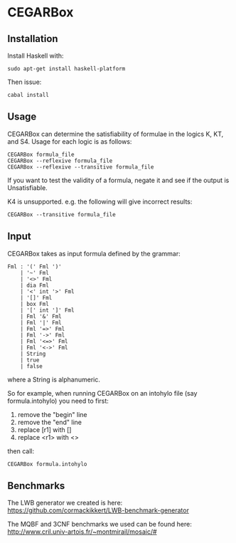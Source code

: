 # CEGARBox

## Installation
Install Haskell with:
```
sudo apt-get install haskell-platform
```
Then issue: 
```
cabal install
```

## Usage
CEGARBox can determine the satisfiability of formulae in the logics K, KT, and S4. Usage for each logic is as follows:
```
CEGARBox formula_file
CEGARBox --reflexive formula_file
CEGARBox --reflexive --transitive formula_file
```
If you want to test the validity of a formula, negate it and see if the output is Unsatisfiable. 

K4 is unsupported. e.g. the following will give incorrect results:
```
CEGARBox --transitive formula_file
```

## Input
CEGARBox takes as input formula defined by the grammar:

```
Fml : '(' Fml ')'         
    | '~' Fml            
    | '<>' Fml       
    | dia Fml            
    | '<' int '>' Fml    
    | '[]' Fml        
    | box Fml            
    | '[' int ']' Fml    
    | Fml '&' Fml        
    | Fml '|' Fml        
    | Fml '=>' Fml     
    | Fml '->' Fml     
    | Fml '<=>' Fml 
    | Fml '<->' Fml 
    | String                 
    | true                
    | false               
```

where a String is alphanumeric.

So for example, when running CEGARBox on an intohylo file (say formula.intohylo) you need to first:
1. remove the "begin" line
2. remove the "end" line
3. replace [r1] with []
4. replace \<r1\> with <>

then call:
```
CEGARBox formula.intohylo
```

## Benchmarks
The LWB generator we created is here:
https://github.com/cormackikkert/LWB-benchmark-generator

The MQBF and 3CNF benchmarks we used can be found here:
http://www.cril.univ-artois.fr/~montmirail/mosaic/#
